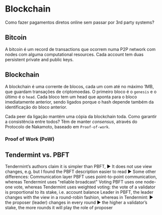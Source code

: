 # Blockchain

Como fazer pagamentos diretos online sem passar por 3rd party systems?

## Bitcoin

A bitcoin é um record de transactions que ocorrem numa P2P network com nodes com alguma computational resources. Cada account tem duas persistent private and public keys.

## Blockchain

A blockchain é uma corrente de blocos, cada um com até no máximo 1MB, que guardam transações de criptomoedas. O primeiro bloco é o `genesis` e o último é o `head`. Cada bloco tem um head que aponta para o bloco imediatamente anterior, sendo ligados porque o hash depende também da identificação do bloco anterior.

Cada peer da ligação mantém uma cópia da blockchain toda. Como garantir a consistência entre todos? Têm de manter *consensus*, através do Protocolo de Nakamoto, baseado em `Proof-of-work`.

### Proof of Work (PoW)



## Tendermint vs. PBFT

Tendermint’s authors claim it is simpler than PBFT, ▶ It does not use view changes, e.g.
but I found the PBFT description easier to read ▶ Some other differences:
Communication layer PBFT uses point-to-point communication, whereas Tendermint uses "reliable broadcast"
Voting PBFT uses one node-one vote, whereas Tendermint uses weighted voting: the vote of a validator is proportional to its stake, i.e. account balance
Leader in PBFT, the leader changes with the view in a round-robin fashion, whereas in Tendermint:
▶ the proposer (leader) changes in every round
▶ the higher a validator’s stake, the more rounds it will play the
role of proposer